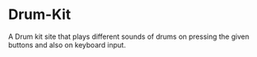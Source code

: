 # Drum-Kit
A Drum kit site that plays different sounds of drums on pressing the given buttons and also on keyboard input.
